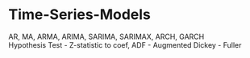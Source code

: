 # Time-Series-Models
AR, MA, ARMA, ARIMA, SARIMA, SARIMAX, ARCH, GARCH<br>
Hypothesis Test - Z-statistic to coef, ADF - Augmented Dickey - Fuller
